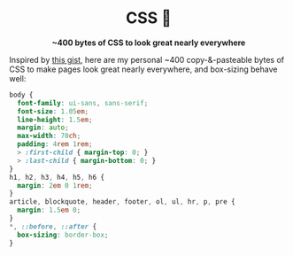 <h1 align="center">
  CSS 🦚
</h1>

<p align="center">
  <strong>~400 bytes of CSS to look great nearly everywhere</strong>
</p>

Inspired by [this gist](https://gist.github.com/JoeyBurzynski/617fb6201335779f8424ad9528b72c41), here are my personal ~400 copy-&-pasteable bytes of CSS to make pages look great nearly everywhere, and box-sizing behave well:

```css
body {
  font-family: ui-sans, sans-serif;
  font-size: 1.05em;
  line-height: 1.5em;
  margin: auto;
  max-width: 70ch;
  padding: 4rem 1rem;
  > :first-child { margin-top: 0; }
  > :last-child { margin-bottom: 0; }
}
h1, h2, h3, h4, h5, h6 {
  margin: 2em 0 1rem;
}
article, blockquote, header, footer, ol, ul, hr, p, pre {
  margin: 1.5em 0;
}
*, ::before, ::after {
  box-sizing: border-box;
}
```
